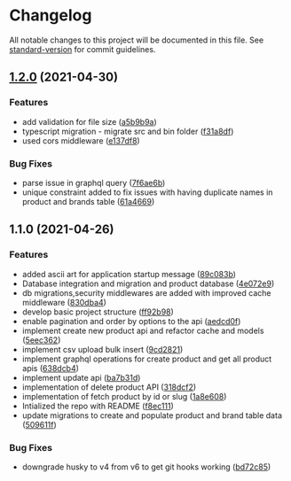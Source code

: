 # Changelog

All notable changes to this project will be documented in this file. See [standard-version](https://github.com/conventional-changelog/standard-version) for commit guidelines.

## [1.2.0](https://github.com/CharlesRajendran/product-api/compare/v1.1.0...v1.2.0) (2021-04-30)


### Features

* add validation for file size ([a5b9b9a](https://github.com/CharlesRajendran/product-api/commit/a5b9b9a3baa1c2c33fa718b828f8f6537375cba6))
* typescript migration - migrate src and bin folder ([f31a8df](https://github.com/CharlesRajendran/product-api/commit/f31a8dfc262b74dbc92ec4e5163754be27d1fb13))
* used cors middleware ([e137df8](https://github.com/CharlesRajendran/product-api/commit/e137df883d40d75bba72d6452e58e8d0ce09cf39))


### Bug Fixes

* parse issue in graphql query ([7f6ae6b](https://github.com/CharlesRajendran/product-api/commit/7f6ae6badf98f8a635e77b4276e4b239fae9fff1))
* unique constraint added to fix issues with having duplicate names in product and brands table ([61a4669](https://github.com/CharlesRajendran/product-api/commit/61a466978ad4ae66839c389f94726f8e40488946))

## 1.1.0 (2021-04-26)


### Features

* added ascii art for application startup message ([89c083b](https://github.com/CharlesRajendran/product-api/commit/89c083b709bbf58832e9a3dbbf4541adba4edb8e))
* Database integration and migration and product database ([4e072e9](https://github.com/CharlesRajendran/product-api/commit/4e072e973dcea3fb1d4d24684fd42cfc52c66b6d))
* db migrations,security middlewares are added with improved cache middleware ([830dba4](https://github.com/CharlesRajendran/product-api/commit/830dba4433a4787286b6cca6e93697c9c57c2290))
* develop basic project structure ([ff92b98](https://github.com/CharlesRajendran/product-api/commit/ff92b98012d475d6bf4cc6b7b4ce9acf84939cb2))
* enable pagination and order by options to the api ([aedcd0f](https://github.com/CharlesRajendran/product-api/commit/aedcd0f211bfbb9e70339c66432602718cc658ff))
* implement create new product api and refactor cache and models ([5eec362](https://github.com/CharlesRajendran/product-api/commit/5eec3627c57e699eeacb13b57dfae23c11d2046b))
* implement csv upload bulk insert ([9cd2821](https://github.com/CharlesRajendran/product-api/commit/9cd2821740fd8b77aa8b86f9f5f07175639bde27))
* implement graphql operations for create product and get all product apis ([638dcb4](https://github.com/CharlesRajendran/product-api/commit/638dcb492af7b1c5b2bd8450c65d0112b6eeb292))
* implement update api ([ba7b31d](https://github.com/CharlesRajendran/product-api/commit/ba7b31db84b47bad4718c1c27699a34fdaea8c22))
* implementation of delete product API ([318dcf2](https://github.com/CharlesRajendran/product-api/commit/318dcf2c1d917bd7a3ea3037fcd923f5538d624f))
* implementation of fetch product by id or slug ([1a8e608](https://github.com/CharlesRajendran/product-api/commit/1a8e60885f43e3836d12850a58cb398a4d64d647))
* Intialized the repo with README ([f8ec111](https://github.com/CharlesRajendran/product-api/commit/f8ec111feac51d9ab71f25fc1c7cfdfa6fb68da4))
* update migrations to create and populate product and brand table data ([509611f](https://github.com/CharlesRajendran/product-api/commit/509611f6cde6228a9e99d94cd01661fe78a8114d))


### Bug Fixes

* downgrade husky to v4 from v6 to get git hooks working ([bd72c85](https://github.com/CharlesRajendran/product-api/commit/bd72c859647b0982dec098635d372b980b30bd8e))
